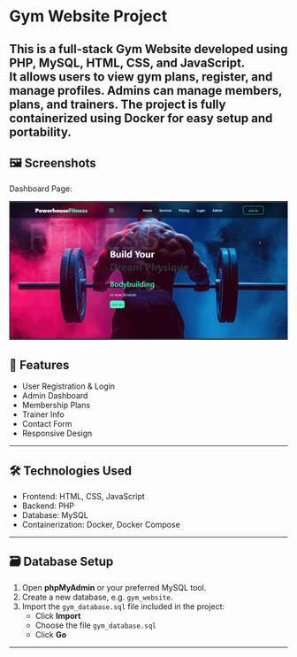 # Gym Website Project

This is a full-stack Gym Website developed using **PHP**, **MySQL**, **HTML**, **CSS**, and **JavaScript**.  
It allows users to view gym plans, register, and manage profiles. Admins can manage members, plans, and trainers.
The project is fully containerized using **Docker** for easy setup and portability.
---
## 🖼️ Screenshots

Dashboard Page:

![Dashboard](img/dashboard.png)

## 🚀 Features

- User Registration & Login
- Admin Dashboard
- Membership Plans
- Trainer Info
- Contact Form
- Responsive Design

---

## 🛠️ Technologies Used

- Frontend: HTML, CSS, JavaScript
- Backend: PHP
- Database: MySQL
- Containerization: Docker, Docker Compose

---

## 🗃️ Database Setup

1. Open **phpMyAdmin** or your preferred MySQL tool.
2. Create a new database, e.g. `gym_website`.
3. Import the `gym_database.sql` file included in the project:
   - Click **Import**
   - Choose the file `gym_database.sql`
   - Click **Go**

---
